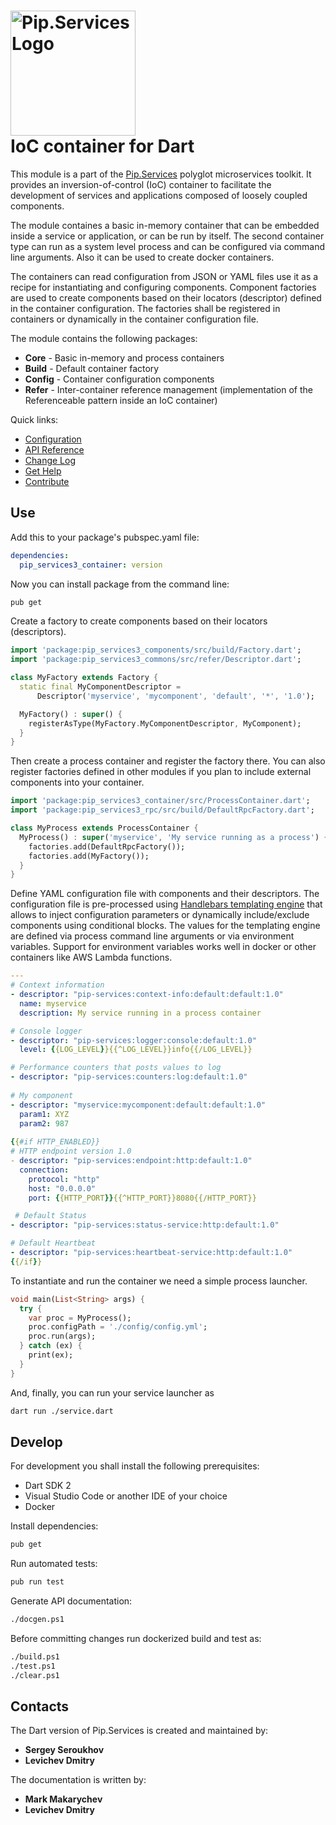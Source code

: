 # <img src="https://uploads-ssl.webflow.com/5ea5d3315186cf5ec60c3ee4/5edf1c94ce4c859f2b188094_logo.svg" alt="Pip.Services Logo" width="200"> <br/> IoC container for Dart

This module is a part of the [Pip.Services](http://pipservices.org) polyglot microservices toolkit. It provides an inversion-of-control (IoC) container to facilitate the development of services and applications composed of loosely coupled components.

The module containes a basic in-memory container that can be embedded inside a service or application, or can be run by itself.
The second container type can run as a system level process and can be configured via command line arguments.
Also it can be used to create docker containers.

The containers can read configuration from JSON or YAML files use it as a recipe for instantiating and configuring components.
Component factories are used to create components based on their locators (descriptor) defined in the container configuration.
The factories shall be registered in containers or dynamically in the container configuration file.

The module contains the following packages:
- **Core** - Basic in-memory and process containers
- **Build** - Default container factory
- **Config** - Container configuration components
- **Refer** - Inter-container reference management (implementation of the Referenceable pattern inside an IoC container)

<a name="links"></a> Quick links:

* [Configuration](https://www.pipservices.org/recipies/configuration) 
* [API Reference](https://pub.dev/documentation/pip_services3_container/latest/pip_services3_container/pip_services3_container-library.html)
* [Change Log](CHANGELOG.md)
* [Get Help](https://www.pipservices.org/community/help)
* [Contribute](https://www.pipservices.org/community/contribute)

## Use

Add this to your package's pubspec.yaml file:
```yaml
dependencies:
  pip_services3_container: version
```

Now you can install package from the command line:
```bash
pub get
```

Create a factory to create components based on their locators (descriptors).

```dart
import 'package:pip_services3_components/src/build/Factory.dart';
import 'package:pip_services3_commons/src/refer/Descriptor.dart';

class MyFactory extends Factory {
  static final MyComponentDescriptor =
      Descriptor('myservice', 'mycomponent', 'default', '*', '1.0');

  MyFactory() : super() {
    registerAsType(MyFactory.MyComponentDescriptor, MyComponent);
  }
}

```

Then create a process container and register the factory there. You can also register factories defined in other
modules if you plan to include external components into your container.

```dart
import 'package:pip_services3_container/src/ProcessContainer.dart';
import 'package:pip_services3_rpc/src/build/DefaultRpcFactory.dart';

class MyProcess extends ProcessContainer {
  MyProcess() : super('myservice', 'My service running as a process') {
    factories.add(DefaultRpcFactory());
    factories.add(MyFactory());
  }
}
```

Define YAML configuration file with components and their descriptors.
The configuration file is pre-processed using [Handlebars templating engine](https://handlebarsjs.com)
that allows to inject configuration parameters or dynamically include/exclude components using conditional blocks.
The values for the templating engine are defined via process command line arguments or via environment variables.
Support for environment variables works well in docker or other containers like AWS Lambda functions.

```yaml
---
# Context information
- descriptor: "pip-services:context-info:default:default:1.0"
  name: myservice
  description: My service running in a process container

# Console logger
- descriptor: "pip-services:logger:console:default:1.0"
  level: {{LOG_LEVEL}}{{^LOG_LEVEL}}info{{/LOG_LEVEL}}

# Performance counters that posts values to log
- descriptor: "pip-services:counters:log:default:1.0"
  
# My component
- descriptor: "myservice:mycomponent:default:default:1.0"
  param1: XYZ
  param2: 987
  
{{#if HTTP_ENABLED}}
# HTTP endpoint version 1.0
- descriptor: "pip-services:endpoint:http:default:1.0"
  connection:
    protocol: "http"
    host: "0.0.0.0"
    port: {{HTTP_PORT}}{{^HTTP_PORT}}8080{{/HTTP_PORT}}

 # Default Status
- descriptor: "pip-services:status-service:http:default:1.0"

# Default Heartbeat
- descriptor: "pip-services:heartbeat-service:http:default:1.0"
{{/if}}
```

To instantiate and run the container we need a simple process launcher.

```dart
void main(List<String> args) {
  try {
    var proc = MyProcess();
    proc.configPath = './config/config.yml';
    proc.run(args);
  } catch (ex) {
    print(ex);
  }
}
```

And, finally, you can run your service launcher as
```bash
dart run ./service.dart
```

## Develop

For development you shall install the following prerequisites:
* Dart SDK 2
* Visual Studio Code or another IDE of your choice
* Docker

Install dependencies:
```bash
pub get
```

Run automated tests:
```bash
pub run test
```

Generate API documentation:
```bash
./docgen.ps1
```

Before committing changes run dockerized build and test as:
```bash
./build.ps1
./test.ps1
./clear.ps1
```

## Contacts

The Dart version of Pip.Services is created and maintained by:
- **Sergey Seroukhov**
- **Levichev Dmitry**

The documentation is written by:
- **Mark Makarychev**
- **Levichev Dmitry**
